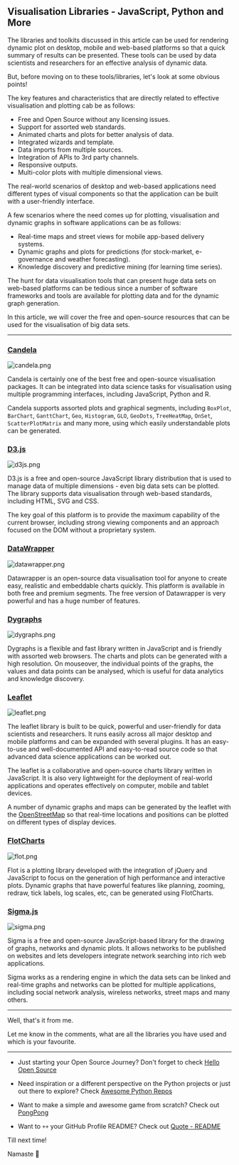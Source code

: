 ## Visualisation Libraries - JavaScript, Python and More

The libraries and toolkits discussed in this article can be used for rendering dynamic plot on desktop, mobile and web-based platforms so that a quick summary of results can be presented. These tools can be used by data scientists and researchers for an effective analysis of dynamic data.

But, before moving on to these tools/libraries, let's look at some obvious points!

The key features and characteristics that are directly related to effective visualisation and plotting cab be as follows:

- Free and Open Source without any licensing issues.
- Support for assorted web standards.
- Animated charts and plots for better analysis of data.
- Integrated wizards and template.
- Data imports from multiple sources.
- Integration of APIs to 3rd party channels.
- Responsive outputs.
- Multi-color plots with multiple dimensional views.

The real-world scenarios of desktop and web-based applications need different types of visual components so that the application can be built with a user-friendly interface.

A few scenarios where the need comes up for plotting, visualisation and dynamic graphs in software applications can be as follows:

- Real-time maps and street views for mobile app-based delivery systems.
- Dynamic graphs and plots for predictions (for stock-market, e-governance and weather forecasting).
- Knowledge discovery and predictive mining (for learning time series).

The hunt for data visualisation tools that can present huge data sets on web-based platforms can be tedious since a number of software frameworks and tools are available for plotting data and for the dynamic graph generation.

In this article, we will cover the free and open-source resources that can be used for the visualisation of big data sets.

---

### [Candela](https://candela.readthedocs.io/en/latest/)

![candela.png](https://cdn.hashnode.com/res/hashnode/image/upload/v1618500219315/mLUN_n9PO.png)

Candela is certainly one of the best free and open-source visualisation packages. It can be integrated into data science tasks for visualisation using multiple programming interfaces, including JavaScript, Python and R.

Candela supports assorted plots and graphical segments, including `BoxPlot`, `BarChart`, `GanttChart`, `Geo`, `Histogram`, `GLO`, `GeoDots`, `TreeHeatMap`, `OnSet`, `ScatterPlotMatrix` and many more, using which easily understandable plots can be generated.

### [D3.js](https://d3js.org/)

![d3js.png](https://cdn.hashnode.com/res/hashnode/image/upload/v1618500237608/OpwpqFCB3.png)

D3.js is a free and open-source JavaScript library distribution that is used to manage data of multiple dimensions - even big data sets can be plotted. The library supports data visualisation through web-based standards, including HTML, SVG and CSS.

The key goal of this platform is to provide the maximum capability of the current browser, including strong viewing components and an approach focused on the DOM without a proprietary system.

### [DataWrapper](https://www.datawrapper.de/)

![datawrapper.png](https://cdn.hashnode.com/res/hashnode/image/upload/v1618500258351/YyjgRRFbd.png)

Datawrapper is an open-source data visualisation tool for anyone to create easy, realistic and embeddable charts quickly. This platform is available in both free and premium segments. The free version of Datawrapper is very powerful and has a huge number of features.

### [Dygraphs](https://dygraphs.com/)

![dygraphs.png](https://cdn.hashnode.com/res/hashnode/image/upload/v1618500275349/lrNP3nIL2K.png)

Dygraphs is a flexible and fast library written in JavaScript and is friendly with assorted web browsers. The charts and plots can be generated with a high resolution. On mouseover, the individual points of the graphs, the values and data points can be analysed, which is useful for data analytics and knowledge discovery.

### [Leaflet](https://leafletjs.com/)

![leaflet.png](https://cdn.hashnode.com/res/hashnode/image/upload/v1618500299893/hwKb8husx.png)

The leaflet library is built to be quick, powerful and user-friendly for data scientists and researchers. It runs easily across all major desktop and mobile platforms and can be expanded with several plugins. It has an easy-to-use and well-documented API and easy-to-read source code so that advanced data science applications can be worked out.

The leaflet is a collaborative and open-source charts library written in JavaScript. It is also very lightweight for the deployment of real-world applications and operates effectively on computer, mobile and tablet devices.

A number of dynamic graphs and maps can be generated by the leaflet with the [OpenStreetMap](https://www.openstreetmap.org/) so that real-time locations and positions can be plotted on different types of display devices.

### [FlotCharts](https://www.flotcharts.org/)

![flot.png](https://cdn.hashnode.com/res/hashnode/image/upload/v1618500320666/skxoOqGfe.png)

Flot is a plotting library developed with the integration of jQuery and JavaScript to focus on the generation of high performance and interactive plots. Dynamic graphs that have powerful features like planning, zooming, redraw, tick labels, log scales, etc, can be generated using FlotCharts.

### [Sigma.js](http://sigmajs.org/)

![sigma.png](https://cdn.hashnode.com/res/hashnode/image/upload/v1618500337442/JacpLY2sa.png)

Sigma is a free and open-source JavaScript-based library for the drawing of graphs, networks and dynamic plots. It allows networks to be published on websites and lets developers integrate network searching into rich web applications.

Sigma works as a rendering engine in which the data sets can be linked and real-time graphs and networks can be plotted for multiple applications, including social network analysis, wireless networks, street maps and many others.

---

Well, that's it from me.

Let me know in the comments, what are all the libraries you have used and which is your favourite.

---

- Just starting your Open Source Journey? Don't forget to check [Hello Open Source](https://github.com/siddharth2016/hello-open-source)

- Need inspiration or a different perspective on the Python projects or just out there to explore? Check [Awesome Python Repos](https://github.com/siddharth2016/awesome-python-repos)

- Want to make a simple and awesome game from scratch? Check out [PongPong](https://github.com/siddharth2016/PongPong)

- Want to `++` your GitHub Profile README? Check out [Quote - README](https://github.com/marketplace/actions/quote-readme)

Till next time!

Namaste 🙏